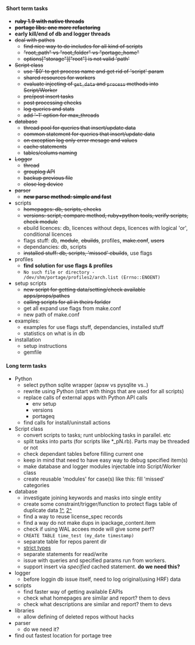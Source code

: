 #### Short term tasks
* ~~**ruby 1.9 with native threads**~~
* ~~**portage libs: one more refactoring**~~
* **early kill/end of db and logger threads**
* ~~deal with pathes~~
    + ~~find nice way to do includes for all kind of scripts~~
    + ~~"root_path" vs "root_folder" vs "portage_home"~~
    + ~~options["storage"]["root"] is not valid 'path'~~
* ~~Script class~~
    + ~~use '$0' to get process name and get rid of 'script' param~~
    + ~~shared resources for workers~~
    + ~~evaluate injecting of `get_data` and `process` methods into Script/Worker~~
    + ~~pre/post insert tasks~~
    + ~~post processing checks~~
    + ~~log queries and stats~~
    + ~~add '-1' option for max_threads~~
* ~~database~~
    + ~~thread pool for queries that insert/update data~~
    + ~~common statement for queries that insert/update data~~
    + ~~on exception log only error mesage and values~~
    + ~~cache statements~~
    + ~~tables/colums naming~~
* ~~Logger~~
    + ~~thread~~
    + ~~grouplog API~~
    + ~~backup previous file~~
    + ~~close log device~~
* ~~parser~~
    * ~~**new parse method: simple and fast**~~
* scripts
    + ~~homepages: db, scripts, checks~~
    + ~~versions: script, compare method, ruby+python tools, verify scripts, check module~~
    + ebuild licences: db, licences without deps, licences with logical 'or', conditional licences
    + flags stuff: db, ~~module~~, ~~ebuilds~~, profiles, ~~make.conf~~, ~~users~~
    + dependancies: db, scripts
    + ~~installed stuff: db, scripts, 'missed' ebuilds~~, use flags
* profiles
    + **find solution for use flags & profiles**
    + `No such file or directory - /dev/shm/portage/profiles2/arch.list (Errno::ENOENT)`
* setup scripts
    + ~~new script for getting data/setting/check available apps/props/pathes~~
    + ~~calling scripts for all in theirs forlder~~
    + get all expand use flags from make.conf
    + new path of make.conf
* examples:
    + examples for use flags stuff, dependancies, installed stuff
    + statistics on what is in db
* installation
    * setup instructions
    * gemfile

#### Long term tasks
* Python
    + select python sqlite wrapper (apsw vs pysqlite vs..)
    + rewrite using Python (start with things that are used for all scripts)
    + replace calls of external apps with Python API calls
        - env setup
        - versions
        - portageq
    + find calls for install/uninstall actions
* Script class
    + convert scripts to tasks; runt unblocking tasks in parallel. etc
    + split tasks into parts (for scripts like *_pN.rb). Parts may be threaded or not
    + check dependant tables before filling current one
    + keep in mind that need to have easy way to debug specified item(s)
    + make database and logger modules injectable into Script/Worker class
    + create reusable 'modules' for case(s) like this: fill 'missed' categories
* database
    + investigate joining keywords and masks into single entity
    + create some constraint/trigger/function to protect flags table of duplicate data [1^](https://www.linux.org.ru/forum/development/8077477), [2^](http://stackoverflow.com/questions/10231338/)
    + find a way to reuse license_spec records
    + find a way do not make dups in ipackage_content.item
    + check if using WAL accees mode will give some perf?
    + ```CREATE TABLE time_test (my_date timestamp)```
    + separate table for repos parent dir
    + [strict types](http://stackoverflow.com/questions/2761563/sqlite-data-types)
    + separate statements for read/write
    + issue with queries and specified params run from workers.
    + support insert via *specified* cached statement. __do we need this?__
* logger
    + before loggin db issue itself, need to log original(using HRF) data
* scripts
    + find faster way of getting available EAPIs
    + check what homepages are similar and report? them to devs
    + check what descriptions are similar and report? them to devs
* libraries
    + allow defining of deleted repos without hacks
* parser
    + do we need it?
* find out fastest location for portage tree

